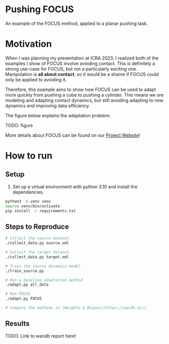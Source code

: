 # Pushing FOCUS

An example of the FOCUS method, applied to a planar pushing task.

# Motivation

When I was planning my presentation at ICRA 2023, I realized both of the examples I show of FOCUS involve avoiding contact.
This is definitely a strong use-case for FOCUS, but not a particularly exciting one.
Manipulation is **all about contact**, so it would be a shame if FOCUS could only be applied to avoiding it.

Therefore, this example aims to show how FOCUS can be used to adapt more quickly from pushing a cube to pushing a cylinder.
This means we *are* modeling and adapting contact dynamics, but still avoiding adapting to new dynamics and improving data efficiency.

The figure below explains the adaptation problem:

TODO: figure

More details about FOCUS can be found on our [Project Website](https://sites.google.com/view/focused-adaptation-dynamics/home)!

# How to run

## Setup
1. Set up a virtual environment with python 3.10 and install the dependencies.

```bash
python3 -m venv venv
source venv/bin/activate
pip install -r requirements.txt
```

## Steps to Reproduce

```bash
# Collect the source dataset.
./collect_data.py source.xml

# Collect the target dataset.
./collect_data.py target.xml

# Train the source dynamics model.
./train_source.py

# Run a baseline adaptation method
./adapt.py all_data

# Run FOCUS
./adapt.py FOCUS

# Compare the methods in [Weights & Biases](https://wandb.ai/).
```

## Results

TODO: Link to wandb report here!